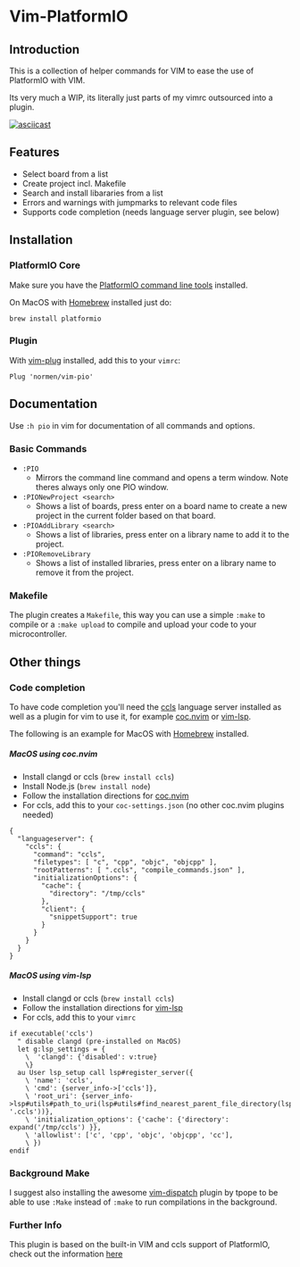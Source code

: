 # Vim-PlatformIO
## Introduction
This is a collection of helper commands for VIM to ease the use of PlatformIO with VIM.

Its very much a WIP, its literally just parts of my vimrc outsourced into a plugin.

[![asciicast](https://asciinema.org/a/dNEbhAzg7SqH2z6RTHYdprFyR.svg)](https://asciinema.org/a/dNEbhAzg7SqH2z6RTHYdprFyR)

## Features

- Select board from a list
- Create project incl. Makefile
- Search and install libararies from a list
- Errors and warnings with jumpmarks to relevant code files
- Supports code completion (needs language server plugin, see below)

## Installation
### PlatformIO Core
Make sure you have the [PlatformIO command line tools](https://docs.platformio.org/en/latest/core/installation.html#piocore-install-shell-commands) installed.

On MacOS with [Homebrew](https://brew.sh) installed just do:
```
brew install platformio
```

### Plugin
With [vim-plug](https://github.com/junegunn/vim-plug) installed, add this to your `vimrc`:
```
Plug 'normen/vim-pio'
```
## Documentation

Use `:h pio` in vim for documentation of all commands and options.

### Basic Commands
- `:PIO`
  - Mirrors the command line command and opens a term window. Note theres always only one PIO window.
- `:PIONewProject <search>`
  - Shows a list of boards, press enter on a board name to create a new project in the current folder based on that board.
- `:PIOAddLibrary <search>`
  - Shows a list of libraries, press enter on a library name to add it to the project.
- `:PIORemoveLibrary`
  - Shows a list of installed libraries, press enter on a library name to remove it from the project.

### Makefile
The plugin creates a `Makefile`, this way you can use a simple `:make` to compile or a `:make upload` to compile and upload your code to your microcontroller.

## Other things
### Code completion
To have code completion you'll need the [ccls](https://github.com/MaskRay/ccls) language server installed as well as a plugin for vim to use it, for example [coc.nvim](https://github.com/neoclide/coc.nvim) or [vim-lsp](https://github.com/prabirshrestha/vim-lsp).

The following is an example for MacOS with [Homebrew](https://brew.sh) installed.

##### MacOS using coc.nvim
- Install clangd or ccls (`brew install ccls`)
- Install Node.js (`brew install node`)
- Follow the installation directions for [coc.nvim](https://github.com/neoclide/coc.nvim)
- For ccls, add this to your `coc-settings.json` (no other coc.nvim plugins needed)
```
{
  "languageserver": {
    "ccls": {
      "command": "ccls",
      "filetypes": [ "c", "cpp", "objc", "objcpp" ],
      "rootPatterns": [ ".ccls", "compile_commands.json" ],
      "initializationOptions": {
        "cache": {
          "directory": "/tmp/ccls"
        },
        "client": {
          "snippetSupport": true
        }
      }
    }
  }
}
```

##### MacOS using vim-lsp
- Install clangd or ccls (`brew install ccls`)
- Follow the installation directions for [vim-lsp](https://github.com/prabirshrestha/vim-lsp)
- For ccls, add this to your `vimrc`
```
if executable('ccls')
  " disable clangd (pre-installed on MacOS)
  let g:lsp_settings = {
    \  'clangd': {'disabled': v:true}
    \}
  au User lsp_setup call lsp#register_server({
    \ 'name': 'ccls',
    \ 'cmd': {server_info->['ccls']},
    \ 'root_uri': {server_info->lsp#utils#path_to_uri(lsp#utils#find_nearest_parent_file_directory(lsp#utils#get_buffer_path(), '.ccls'))},
    \ 'initialization_options': {'cache': {'directory': expand('/tmp/ccls') }},
    \ 'allowlist': ['c', 'cpp', 'objc', 'objcpp', 'cc'],
    \ })
endif
```

### Background Make
I suggest also installing the awesome [vim-dispatch](https://github.com/tpope/vim-dispatch) plugin by tpope to be able to use `:Make` instead of `:make` to run compilations in the background.

### Further Info
This plugin is based on the built-in VIM and ccls support of PlatformIO, check out the information [here](https://docs.platformio.org/en/latest/integration/ide/vim.html)


